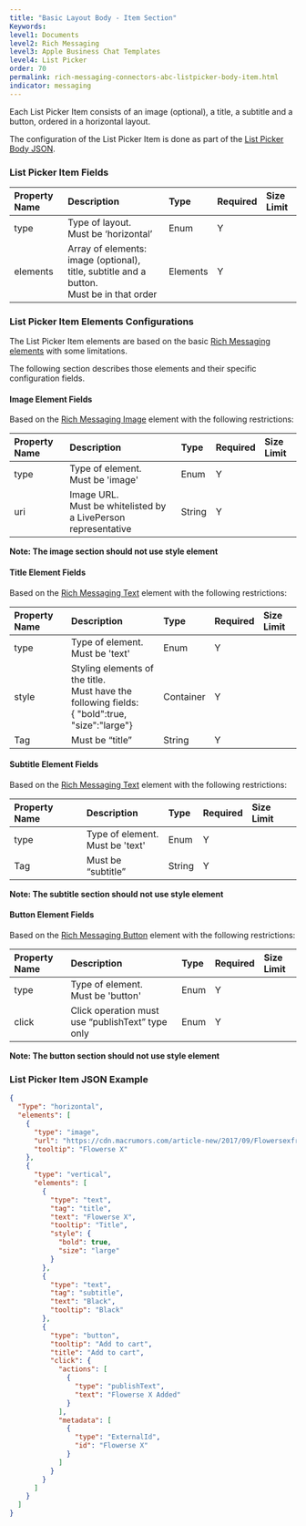 ```yaml
---
title: "Basic Layout Body - Item Section"
Keywords:
level1: Documents
level2: Rich Messaging
level3: Apple Business Chat Templates
level4: List Picker
order: 70
permalink: rich-messaging-connectors-abc-listpicker-body-item.html
indicator: messaging
---
```


Each List Picker Item consists of an image (optional), a title, a subtitle and a button, ordered in a horizontal layout.

The configuration of the List Picker Item is done as part of the [List Picker Body JSON](rich-messaging-connectors-abc-listpicker-body.html).

### List Picker Item Fields

| Property Name | Description | Type | Required | Size Limit |
| :--- | :--- | :--- | :--- | :--- |
| type | Type of layout. <br/> Must be ‘horizontal’ | Enum | Y |  |
| elements | Array of elements: image (optional), title, subtitle and a button. <br/> Must be in that order | Elements | Y |  |


### List Picker Item Elements Configurations

The List Picker Item elements are based on the basic [Rich Messaging elements](rich-messaging-getting-started.html) with some limitations.

The following section describes those elements and their specific configuration fields.

#### Image Element Fields

Based on the [Rich Messaging Image](rich-messaging-basic-elements-image.html) element with the following restrictions:

| Property Name | Description | Type | Required | Size Limit |
| :--- | :--- | :--- | :--- | :--- |
| type | Type of element. <br/> Must be 'image' | Enum | Y |  |
| uri | Image URL. <br/> Must be whitelisted by a LivePerson representative | String | Y |  |

**Note: The image section should not use style element**

#### Title Element Fields

Based on the [Rich Messaging Text](rich-messaging-basic-elements-text.html) element with the following restrictions:

| Property Name | Description | Type | Required | Size Limit |
| :--- | :--- | :--- | :--- | :--- |
| type | Type of element. <br/> Must be 'text' | Enum | Y |  |
| style | Styling elements of the title. </br>Must have the following fields:<br/>{ "bold":true,<br/>			"size":"large"}  | Container | Y |  |
| Tag | Must be “title” | String | Y |  |

#### Subtitle Element Fields

Based on the [Rich Messaging Text](rich-messaging-basic-elements-text.html) element with the following restrictions:

| Property Name | Description | Type | Required | Size Limit |
| :--- | :--- | :--- | :--- | :--- |
| type | Type of element. <br/> Must be 'text' | Enum | Y |  |
| Tag | Must be “subtitle” | String | Y |  |

**Note: The subtitle section should not use style element**

#### Button Element Fields

Based on the [Rich Messaging Button](rich-messaging-basic-elements-button.html) element with the following restrictions:

| Property Name | Description | Type | Required | Size Limit |
| :--- | :--- | :--- | :--- | :--- |
| type | Type of element. <br/> Must be 'button' | Enum | Y |  |
| click | Click operation must use “publishText” type only  | Enum | Y |  |

**Note: The button section should not use style element**


### List Picker Item JSON Example

```json
{
  "Type": "horizontal",
  "elements": [
    {
      "type": "image",
      "url": "https://cdn.macrumors.com/article-new/2017/09/Flowersexfrontback-800x573.jpg",
      "tooltip": "Flowerse X"
    },
    {
      "type": "vertical",
      "elements": [
        {
          "type": "text",
          "tag": "title",
          "text": "Flowerse X",
          "tooltip": "Title",
          "style": {
            "bold": true,
            "size": "large"
          }
        },
        {
          "type": "text",
          "tag": "subtitle",
          "text": "Black",
          "tooltip": "Black"
        },
        {
          "type": "button",
          "tooltip": "Add to cart",
          "title": "Add to cart",
          "click": {
            "actions": [
              {
                "type": "publishText",
                "text": "Flowerse X Added"
              }
            ],
            "metadata": [
              {
                "type": "ExternalId",
                "id": "Flowerse X"
              }
            ]
          }
        }
      ]
    }
  ]
}
```
